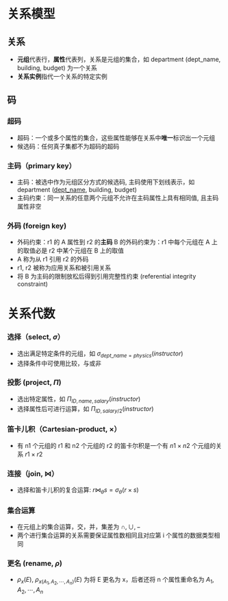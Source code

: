 # 关系模型
## 关系
+ **元组**代表行，**属性**代表列，关系是元组的集合，如 department (dept_name, building, budget) 为一个关系
+ **关系实例**指代一个关系的特定实例
## 码
### 超码
+ 超码：一个或多个属性的集合，这些属性能够在关系中**唯一**标识出一个元组
+ 候选码：任何真子集都不为超码的超码
### 主码（primary key）
+ 主码：被选中作为元组区分方式的候选码, 主码使用下划线表示，如 department (<u>dept_name</u>, building, budget) 
+ 主码约束：同一关系的任意两个元组不允许在主码属性上具有相同值, 且主码属性非空
### 外码 (foreign key)
+ 外码约束：r1 的 A 属性到 r2 的**主码** B 的外码约束为：r1 中每个元组在 A 上的取值必是 r2 中某个元组在 B 上的取值
+ A 称为从 r1 引用 r2 的外码
+ r1, r2 被称为应用关系和被引用关系
+ 将 B 为主码的限制放松后得到引用完整性约束 (referential integrity constraint)
# 关系代数
### 选择（select, $\sigma$）
+ 选出满足特定条件的元组，如 $\sigma_{dept\_name=physics}(instructor)$
+ 选择条件中可使用比较，与或非
### 投影 (project, $\Pi$)
+ 选出特定属性，如 $\Pi_{ID,name,salary}(instructor)$
+ 选择属性后可进行运算，如 $\Pi_{ID,salary/2}(instructor)$
### 笛卡儿积（Cartesian-product, $\times$）
+ 有 n1 个元组的 r1 和 n2 个元组的 r2 的笛卡尔积是一个有 $n1\times n2$ 个元组的关系 $r1\times r2$
### 连接（join, $\Join$）
+ 选择和笛卡儿积的复合运算: $r\Join_{\theta}s = \sigma_{\theta}(r\times s)$
### 集合运算
+ 在元组上的集合运算，交，并，集差为 $\cap, \cup, -$
+ 两个进行集合运算的关系需要保证属性数相同且对应第 i 个属性的数据类型相同
### 更名 (rename, $\rho$)
+ $\rho_{x}(E),\ \rho_{x(A_1,A_2,\cdots,A_n)}(E)$ 为将 E 更名为 x，后者还将 n 个属性重命名为 $A_1,A_2,\cdots,A_n$



